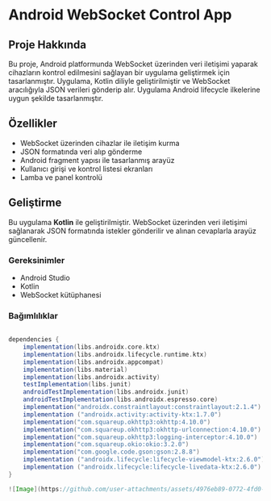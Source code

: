 # Android WebSocket Control App

## Proje Hakkında
Bu proje, Android platformunda WebSocket üzerinden veri iletişimi yaparak cihazların kontrol edilmesini sağlayan bir uygulama geliştirmek için tasarlanmıştır. Uygulama, Kotlin diliyle geliştirilmiştir ve WebSocket aracılığıyla JSON verileri gönderip alır. Uygulama Android lifecycle ilkelerine uygun şekilde tasarlanmıştır.

## Özellikler
- WebSocket üzerinden cihazlar ile iletişim kurma
- JSON formatında veri alıp gönderme
- Android fragment yapısı ile tasarlanmış arayüz
- Kullanıcı girişi ve kontrol listesi ekranları
- Lamba ve panel kontrolü

## Geliştirme

Bu uygulama **Kotlin** ile geliştirilmiştir. WebSocket üzerinden veri iletişimi sağlanarak JSON formatında istekler gönderilir ve alınan cevaplarla arayüz güncellenir.

### Gereksinimler
- Android Studio
- Kotlin
- WebSocket kütüphanesi 

### Bağımlılıklar
```gradle

dependencies {
    implementation(libs.androidx.core.ktx)
    implementation(libs.androidx.lifecycle.runtime.ktx)
    implementation(libs.androidx.appcompat)
    implementation(libs.material)
    implementation(libs.androidx.activity)
    testImplementation(libs.junit)
    androidTestImplementation(libs.androidx.junit)
    androidTestImplementation(libs.androidx.espresso.core)
    implementation("androidx.constraintlayout:constraintlayout:2.1.4")
    implementation ("androidx.activity:activity-ktx:1.7.0")
    implementation("com.squareup.okhttp3:okhttp:4.10.0")
    implementation("com.squareup.okhttp3:okhttp-urlconnection:4.10.0")
    implementation("com.squareup.okhttp3:logging-interceptor:4.10.0")
    implementation("com.squareup.okio:okio:3.2.0")
    implementation("com.google.code.gson:gson:2.8.8")
    implementation ("androidx.lifecycle:lifecycle-viewmodel-ktx:2.6.0")
    implementation ("androidx.lifecycle:lifecycle-livedata-ktx:2.6.0")
}

![Image](https://github.com/user-attachments/assets/4976eb89-0772-4fd0-a8bf-6cf596e2963b)
